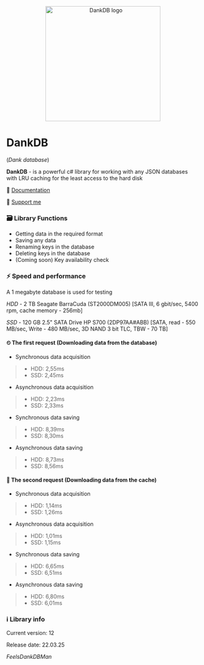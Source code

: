 
<p align="center">
    <img src="https://i.imgur.com/QlxO6Ob.png" alt="DankDB logo" width="300px">
</p>

# DankDB
(*Dank database*)

**DankDB** - is a powerful c# library for working with any JSON databases with LRU caching for the least access to the hard disk

🔗 [Documentation](https://github.com/itzkitb/DankDB/blob/master/Documentation.md)

🔗 [Support me](https://www.donationalerts.com/r/itzkitb)

### 🗃️ Library Functions
- Getting data in the required format
- Saving any data
- Renaming keys in the database
- Deleting keys in the database
- (Coming soon) Key availability check

### ⚡️ Speed and performance
A 1 megabyte database is used for testing

*HDD* - 2 TB Seagate BarraCuda (ST2000DM005) [SATA III, 6 gbit/sec, 5400 rpm, cache memory - 256mb]

*SSD* - 120 GB 2.5" SATA Drive HP S700 (2DP97AA#ABB) [SATA, read - 550 MB/sec, Write - 480 MB/sec, 3D NAND 3 bit TLC, TBW - 70 TB]
#### ⏲ The first request (Downloading data from the database)
- Synchronous data acquisition
> - HDD: 2,55ms
> - SSD: 2,45ms
- Asynchronous data acquisition
> - HDD: 2,23ms
> - SSD: 2,33ms
- Synchronous data saving
> - HDD: 8,39ms
> - SSD: 8,30ms
- Asynchronous data saving
> - HDD: 8,73ms
> - SSD: 8,56ms

#### 🚀 The second request (Downloading data from the cache)
- Synchronous data acquisition
> - HDD: 1,14ms
> - SSD: 1,26ms
- Asynchronous data acquisition
> - HDD: 1,01ms
> - SSD: 1,15ms
- Synchronous data saving
> - HDD: 6,65ms
> - SSD: 6,51ms
- Asynchronous data saving
> - HDD: 6,80ms
> - SSD: 6,01ms

### ℹ️ Library info
Current version: 12

Release date: 22.03.25

*FeelsDankDBMan*
